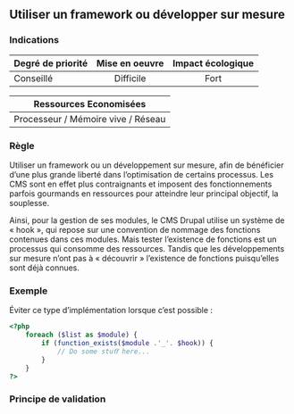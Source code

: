 ## Utiliser un framework ou développer sur mesure
### Indications
| Degré de priorité |      Mise en oeuvre       |  Impact écologique    | 
|-------------------|:-------------------------:|:---------------------:|
|    Conseillé      |  Difficile                | Fort                  | 


|Ressources Economisées                                      |
|:----------------------------------------------------------:|
|  Processeur / Mémoire vive / Réseau  |

### Règle
Utiliser un framework ou un développement sur mesure, afin de bénéficier d’une plus grande liberté dans l’optimisation de certains processus. Les CMS sont en effet plus contraignants et imposent des fonctionnements parfois gourmands en ressources pour atteindre leur principal objectif, la souplesse.

Ainsi, pour la gestion de ses modules, le CMS Drupal utilise un système de « hook », qui repose sur une convention de nommage des fonctions contenues dans ces modules. Mais tester l’existence de fonctions est un processus qui consomme des ressources. Tandis que les développements sur mesure n’ont pas à « découvrir » l’existence de fonctions puisqu’elles sont déjà connues.

### Exemple
Éviter ce type d’implémentation lorsque c’est possible :
```php
<?php
    foreach ($list as $module) {
        if (function_exists($module .'_'. $hook)) {
            // Do some stuﬀ here...
        }
    }
?>
```

### Principe de validation
